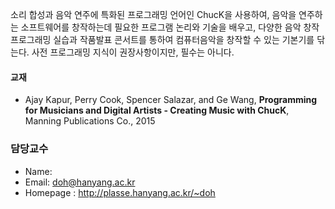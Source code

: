 소리 합성과 음악 연주에 특화된 프로그래밍 언어인 ChucK을 사용하여, 음악을 연주하는 소프트웨어를 창작하는데 필요한 프로그램 논리와 기술을 배우고, 
다양한 음악 창작 프로그래밍 실습과 작품발표 콘서트를 통하여 컴퓨터음악을 창작할 수 있는 기본기를 닦는다. 
사전 프로그래밍 지식이 권장사항이지만, 필수는 아니다. 

#### 교재
  - Ajay Kapur, Perry Cook, Spencer Salazar, and Ge Wang, **Programming for Musicians and Digital Artists - Creating Music with ChucK**, Manning Publications Co., 2015

### 담당교수
- Name: [](http://softopians.github.io/doggzone)
- Email: doh@hanyang.ac.kr
- Homepage : http://plasse.hanyang.ac.kr/~doh

